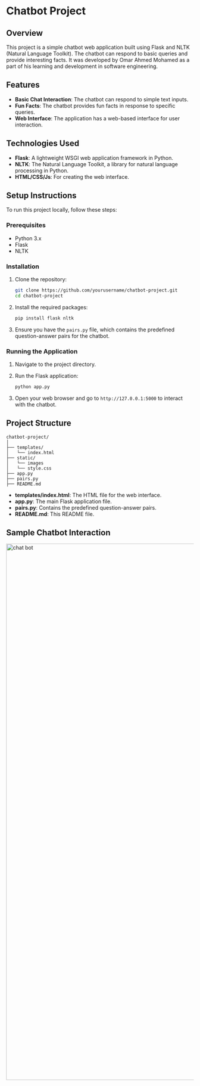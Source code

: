 # Chatbot Project

## Overview

This project is a simple chatbot web application built using Flask and NLTK (Natural Language Toolkit). The chatbot can respond to basic queries and provide interesting facts. It was developed by Omar Ahmed Mohamed as a part of his learning and development in software engineering.

## Features

- **Basic Chat Interaction**: The chatbot can respond to simple text inputs.
- **Fun Facts**: The chatbot provides fun facts in response to specific queries.
- **Web Interface**: The application has a web-based interface for user interaction.

## Technologies Used

- **Flask**: A lightweight WSGI web application framework in Python.
- **NLTK**: The Natural Language Toolkit, a library for natural language processing in Python.
- **HTML/CSS/Js**: For creating the web interface.

## Setup Instructions

To run this project locally, follow these steps:

### Prerequisites

- Python 3.x
- Flask
- NLTK

### Installation

1. Clone the repository:
    ```bash
    git clone https://github.com/yourusername/chatbot-project.git
    cd chatbot-project
    ```

2. Install the required packages:
    ```bash
    pip install flask nltk
    ```

3. Ensure you have the `pairs.py` file, which contains the predefined question-answer pairs for the chatbot.

### Running the Application

1. Navigate to the project directory.
2. Run the Flask application:
    ```bash
    python app.py
    ```

3. Open your web browser and go to `http://127.0.0.1:5000` to interact with the chatbot.

## Project Structure

```
chatbot-project/
│
├── templates/
│   └── index.html
├── static/
│   └── images
│   └── style.css
├── app.py
├── pairs.py
├── README.md
```

- **templates/index.html**: The HTML file for the web interface.
- **app.py**: The main Flask application file.
- **pairs.py**: Contains the predefined question-answer pairs.
- **README.md**: This README file.


## Sample Chatbot Interaction

<img width="1440" alt="chat bot" src="https://github.com/user-attachments/assets/1c418a4f-bc56-474c-b839-b402b619879c">
